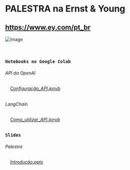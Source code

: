 # PALESTRA na Ernst & Young 
## https://www.ey.com/pt_br
![image](https://github.com/adalves-ufabc/2024-Palestra-EY/assets/72447915/570a7012-2048-483c-a6dc-332957aaf157)

<br>

### `Notebooks no Google Colab` 


###### API da OpenAI

###### &nbsp;&nbsp;&nbsp; [Configuração_API.ipnyb](https://github.com/adalves-ufabc/2023-SBBD-Minicurso/blob/main/colabs/2_Configura%C3%A7%C3%A3o_da_API.ipynb)

###### LangChain
###### &nbsp;&nbsp;&nbsp; [Como_utilizar_API.ipnyb](https://github.com/adalves-ufabc/2023-SBBD-Minicurso/blob/main/colabs/3_Como_utilizar_a_API.ipynb)

### `Slides`

###### Palestra

###### &nbsp;&nbsp;&nbsp; [Introdução.pptx](https://github.com/adalves-ufabc/2023-SBBD-Minicurso/blob/main/slides/1.%20API%20OpenAI%20-%20Introdu%C3%A7%C3%A3o.pptx)
